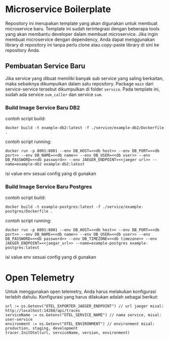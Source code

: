 # Microservice Boilerplate #

Repository ini merupakan template yang akan digunakan untuk membuat microservice baru. Template ini sudah terintegrasi dengan beberapa tools yang akan membantu developer dalam membuat microservice. Jika ingin membuat microservice dengan dependency, Anda dapat menggunakan library di repository ini tanpa perlu clone atau copy-paste library di sini ke repository Anda.

## Pembuatan Service Baru ##
Jika service yang dibuat memiliki banyak sub service yang saling berkaitan, maka sebaiknya dikumpulkan dalam satu repository. Package `main` dari service-service tersebut dikumpulkan di folder `service`. Pada template ini, sudah ada service `sum_caller` dan service `sum`.

### Build Image Service Baru DB2 ###

contoh script build:
```
docker build -t example-db2:latest -f ./service/example-db2/Dockerfile .
```

contoh script running:
```
docker run -p 8001:8001 --env DB_HOST=<<db host>> --env DB_PORT=<<db port>> --env DB_NAME=<<db name>> --env DB_USER=<<db user>> --env DB_PASSWORD=<<db password>> --env JAEGER_ENDPOINT=<<jaeger url>> --name=example-db2 example-db2:latest
```

isi value env sesuai config yang di gunakan 

### Build Image Service Baru Postgres ###

contoh script build:
```
docker build -t example-postgres:latest -f ./service/example-postgres/Dockerfile .
```

contoh script running:
```
docker run -p 8001:8001 --env DB_HOST=<<db host>> --env DB_PORT=<<db port>> --env DB_NAME=<<db name>> --env DB_USER=<<db user>> --env DB_PASSWORD=<<db password>> --env DB_TIMEZONE=<<db timezone>> --env JAEGER_ENDPOINT=<<jaegar_url>> --name=example-postgres example-postgres:latest
```

isi value env sesuai config yang di gunakan 


# Open Telemetry #
Untuk menggunakan open telemetry, Anda harus melakukan konfigurasi terlebih dahulu. Konfigurasi yang harus dilakukan adalah sebagai berikut:
```
url := os.Getenv("OTEL_EXPORTER_JAEGER_ENDPOINT") // url jaeger misal: http://localhost:14268/api/traces
serviceName := os.Getenv("OTEL_SERVICE_NAME") // nama service, misal: user-service
environment := os.Getenv("OTEL_ENVIRONMENT") // environment misal: production, staging, development
tracer.InitOtel(url, serviceName, version, environment)
```